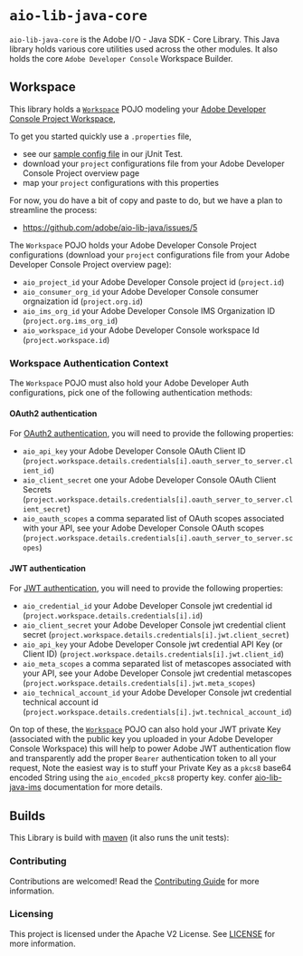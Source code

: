 # `aio-lib-java-core`

`aio-lib-java-core` is the Adobe I/O  - Java SDK - Core Library. 
This Java library holds various core utilities used across the other modules.
It also holds the core `Adobe Developer Console` Workspace Builder.

## Workspace

This library holds a [`Workspace`](./src/main/java/com/adobe/aio/workspace/Workspace.java) POJO modeling
your [Adobe Developer Console Project Workspace](https://www.adobe.io/apis/experienceplatform/console/docs.html#!AdobeDocs/adobeio-console/master/projects.md),

To get you started quickly use a `.properties` file,
* see our [sample config file](./src/test/resources/workspace.properties) in our jUnit Test.
* download your `project` configurations file from your Adobe Developer Console Project overview page
* map your `project` configurations with this properties

For now, you do have a bit of copy and paste to do, but we have a plan to streamline the process:
* https://github.com/adobe/aio-lib-java/issues/5

The `Workspace` POJO holds your Adobe Developer Console Project configurations
  (download your `project` configurations file from your Adobe Developer Console Project overview page):
* `aio_project_id`  your Adobe Developer Console project id (`project.id`)
* `aio_consumer_org_id`  your Adobe Developer Console consumer orgnaization id (`project.org.id`)
* `aio_ims_org_id` your Adobe Developer Console IMS Organization ID (`project.org.ims_org_id`)
* `aio_workspace_id` your Adobe Developer Console workspace Id (`project.workspace.id`)

### Workspace Authentication Context
The `Workspace` POJO must also hold your Adobe Developer Auth configurations, pick one of the following authentication methods:

#### OAuth2 authentication
For [OAuth2 authentication](https://developer.adobe.com/developer-console/docs/guides/authentication/ServerToServerAuthentication/#oauth-server-to-server-credential), you will need to provide the following properties:
* `aio_api_key` your Adobe Developer Console OAuth Client ID (`project.workspace.details.credentials[i].oauth_server_to_server.client_id`)
* `aio_client_secret` one your Adobe Developer Console OAuth Client Secrets (`project.workspace.details.credentials[i].oauth_server_to_server.client_secret`)
* `aio_oauth_scopes` a comma separated list of OAuth scopes associated with your API, see your Adobe Developer Console OAuth scopes (`project.workspace.details.credentials[i].oauth_server_to_server.scopes`)

#### JWT authentication
For [JWT authentication](https://developer.adobe.com/developer-console/docs/guides/authentication/ServerToServerAuthentication/#service-account-jwt-credential-deprecated), you will need to provide the following properties:
* `aio_credential_id` your Adobe Developer Console jwt credential id (`project.workspace.details.credentials[i].id`)
* `aio_client_secret` your Adobe Developer Console jwt credential client secret (`project.workspace.details.credentials[i].jwt.client_secret`)
* `aio_api_key` your Adobe Developer Console jwt credential API Key (or Client ID) (`project.workspace.details.credentials[i].jwt.client_id`)
* `aio_meta_scopes` a comma separated list of metascopes associated with your API, see your Adobe Developer Console jwt credential metascopes (`project.workspace.details.credentials[i].jwt.meta_scopes`)
* `aio_technical_account_id` your Adobe Developer Console jwt credential technical account id (`project.workspace.details.credentials[i].jwt.technical_account_id`)


On top of these, the [`Workspace`](./src/main/java/com/adobe/aio/workspace/Workspace.java) POJO  can also hold your JWT private Key 
(associated with the public key you uploaded in your Adobe Developer Console Workspace)
this will help to power Adobe JWT authentication flow and transparently add the proper `Bearer`
authentication token to all your request, 
Note the easiest way is to stuff your Private Key as a `pkcs8` base64 encoded String 
using the `aio_encoded_pkcs8` property key.
confer  [aio-lib-java-ims](../ims/README.md#Create-and-configure-your-public-and-private-key) documentation for more details.

## Builds

This Library is build with [maven](https://maven.apache.org/) (it also runs the unit tests):

### Contributing

Contributions are welcomed! Read the [Contributing Guide](../.github/CONTRIBUTING.md) for more information.

### Licensing

This project is licensed under the Apache V2 License. See [LICENSE](../LICENSE.md) for more information.
  

  
